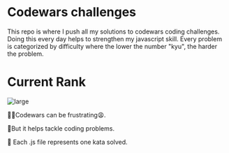 # Codewars challenges 
This repo is where I push all my solutions to codewars coding challenges. Doing this every day helps to strengthen my javascript skill.  Every problem is categorized by difficulty where the lower the number "kyu", the harder the problem.
# Current Rank


![large](https://user-images.githubusercontent.com/97654031/214464304-ab5d2a31-173f-4ce9-a77d-348af7d2c508.svg)



🤦‍♂️Codewars can be frustrating😩.

🥳But it helps tackle coding problems.

🎯 Each .js file represents one kata solved.
